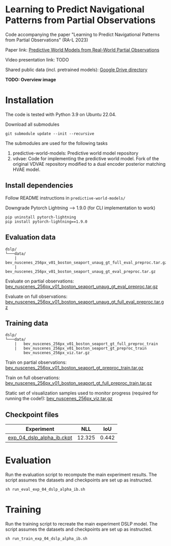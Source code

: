 # Learning to Predict Navigational Patterns from Partial Observations

Code accompanying the paper "Learning to Predict Navigational Patterns from Partial Observations" (RA-L 2023)

Paper link: [Predictive World Models from Real-World Partial Observations](https://arxiv.org/abs/2304.13242)

Video presentation link: TODO

Shared public data (incl. pretrained models): [Google Drive directory](https://drive.google.com/drive/folders/1ylLDDdaxGEOZOJ9b6YXumRtXbOGTncVi?usp=sharing)

**TODO: Overview image**


# Installation

The code is tested with Python 3.9 on Ubuntu 22.04.

Download all submodules
```
git submodule update --init --recursive
```

The submodules are used for the following tasks

1. predictive-world-models: Predictive world model repository
2. vdvae: Code for implementing the predictive world model. Fork of the original VDVAE repository modified to a dual encoder posterior matching HVAE model.

## Install dependencies

Follow README instructions in `predictive-world-models/`

Downgrade Pytorch Lightning --> 1.9.0 (for CLI implementation to work)
```
pip uninstall pytorch-lightning
pip install pytorch-lightning==1.9.0
```


## Evaluation data

```
dslp/
└───data/
    |   bev_nuscenes_256px_v01_boston_seaport_unaug_gt_full_eval_preproc.tar.gz
    |   bev_nuscenes_256px_v01_boston_seaport_unaug_gt_eval_preproc.tar.gz
```

Evaluate on partial observations: [bev_nuscenes_256px_v01_boston_seaport_unaug_gt_eval_preproc.tar.gz](https://drive.google.com/file/d/16M4y5Hu9-c5jXMi9anViCOfzudSHpIgE/view?usp=drive_link)

Evaluate on full observations: [bev_nuscenes_256px_v01_boston_seaport_unaug_gt_full_eval_preproc.tar.gz](https://drive.google.com/file/d/1g_wysAgmMryLTq4svXg8hzmg-BlcXs0r/view?usp=sharing)


## Training data
```
dslp/
└───data/
    |   bev_nuscenes_256px_v01_boston_seaport_gt_full_preproc_train
    |   bev_nuscenes_256px_v01_boston_seaport_gt_preproc_train
        bev_nuscenes_256px_viz.tar.gz
```

Train on partial observations:
[bev_nuscenes_256px_v01_boston_seaport_gt_preproc_train.tar.gz](https://drive.google.com/file/d/1p4zpkLiSJxDACB9EQKboGQr89dBIBA-g/view?usp=drive_link)

Train on full observations:
[bev_nuscenes_256px_v01_boston_seaport_gt_full_preproc_train.tar.gz]()

Static set of visualization samples used to monitor progress (required for running the code!):
[bev_nuscenes_256px_viz.tar.gz](https://drive.google.com/file/d/1JMIQ48yr5tSGxgYRCMGXsEhl8N05-ieJ/view?usp=drive_link)


## Checkpoint files

| Experiment                | NLL | IoU |
|---------------------------|------------|--|
| [exp_04_dslp_alpha_ib.ckpt](exp_04_dslp_alpha_ib.ckpt) | 12.325   | 0.442 |


# Evaluation

Run the evaluation script to recompute the main experiment results. The script assumes the datasets and checkpoints are set up as instructed.

```
sh run_eval_exp_04_dslp_alpha_ib.sh
```

# Training

Run the training script to recreate the main experiment DSLP model. The script assumes the datasets and checkpoints are set up as instructed.

```
sh run_train_exp_04_dslp_alpha_ib.sh
```
